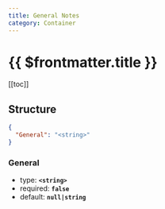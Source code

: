 ```yaml
---
title: General Notes
category: Container
---
```


# {{ $frontmatter.title }}

[[toc]]

## Structure

```json
{
  "General": "<string>"
}
```

### General

- type: **`<string>`**
- required: **`false`**
- default: **`null|string`**
